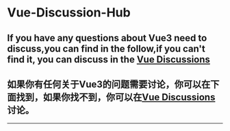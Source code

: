 # Vue-Discussion-Hub

## If you have any questions about Vue3 need to discuss,you can find in the follow,if you can't find it, you can discuss in the [Vue Discussions](https://github.com/vuejs/core/discussions)


## 如果你有任何关于Vue3的问题需要讨论，你可以在下面找到，如果你找不到，你可以在[Vue Discussions](https://github.com/vuejs/core/discussions)讨论。

---

